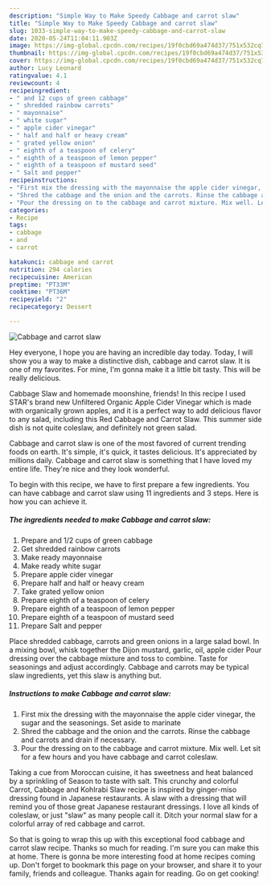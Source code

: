 ```yaml
---
description: "Simple Way to Make Speedy Cabbage and carrot slaw"
title: "Simple Way to Make Speedy Cabbage and carrot slaw"
slug: 1033-simple-way-to-make-speedy-cabbage-and-carrot-slaw
date: 2020-05-24T11:04:11.903Z
image: https://img-global.cpcdn.com/recipes/19f0cbd69a474d37/751x532cq70/cabbage-and-carrot-slaw-recipe-main-photo.jpg
thumbnail: https://img-global.cpcdn.com/recipes/19f0cbd69a474d37/751x532cq70/cabbage-and-carrot-slaw-recipe-main-photo.jpg
cover: https://img-global.cpcdn.com/recipes/19f0cbd69a474d37/751x532cq70/cabbage-and-carrot-slaw-recipe-main-photo.jpg
author: Lucy Leonard
ratingvalue: 4.1
reviewcount: 4
recipeingredient:
- " and 12 cups of green cabbage"
- " shredded rainbow carrots"
- " mayonnaise"
- " white sugar"
- " apple cider vinegar"
- " half and half or heavy cream"
- " grated yellow onion"
- " eighth of a teaspoon of celery"
- " eighth of a teaspoon of lemon pepper"
- " eighth of a teaspoon of mustard seed"
- " Salt and pepper"
recipeinstructions:
- "First mix the dressing with the mayonnaise the apple cider vinegar, the sugar and the seasonings. Set aside to marinate"
- "Shred the cabbage and the onion and the carrots. Rinse the cabbage and carrots and drain if necessary."
- "Pour the dressing on to the cabbage and carrot mixture. Mix well. Let sit for a few hours and you have cabbage and carrot coleslaw."
categories:
- Recipe
tags:
- cabbage
- and
- carrot

katakunci: cabbage and carrot 
nutrition: 294 calories
recipecuisine: American
preptime: "PT33M"
cooktime: "PT36M"
recipeyield: "2"
recipecategory: Dessert

---
```



![Cabbage and carrot slaw](https://img-global.cpcdn.com/recipes/19f0cbd69a474d37/751x532cq70/cabbage-and-carrot-slaw-recipe-main-photo.jpg)

Hey everyone, I hope you are having an incredible day today. Today, I will show you a way to make a distinctive dish, cabbage and carrot slaw. It is one of my favorites. For mine, I'm gonna make it a little bit tasty. This will be really delicious.

Cabbage Slaw and homemade moonshine, friends! In this recipe I used STAR&#39;s brand new Unfiltered Organic Apple Cider Vinegar which is made with organically grown apples, and it is a perfect way to add delicious flavor to any salad, including this Red Cabbage and Carrot Slaw. This summer side dish is not quite coleslaw, and definitely not green salad.

Cabbage and carrot slaw is one of the most favored of current trending foods on earth. It's simple, it's quick, it tastes delicious. It's appreciated by millions daily. Cabbage and carrot slaw is something that I have loved my entire life. They're nice and they look wonderful.


To begin with this recipe, we have to first prepare a few ingredients. You can have cabbage and carrot slaw using 11 ingredients and 3 steps. Here is how you can achieve it.

<!--inarticleads1-->

##### The ingredients needed to make Cabbage and carrot slaw:

1. Prepare  and 1/2 cups of green cabbage
1. Get  shredded rainbow carrots
1. Make ready  mayonnaise
1. Make ready  white sugar
1. Prepare  apple cider vinegar
1. Prepare  half and half or heavy cream
1. Take  grated yellow onion
1. Prepare  eighth of a teaspoon of celery
1. Prepare  eighth of a teaspoon of lemon pepper
1. Prepare  eighth of a teaspoon of mustard seed
1. Prepare  Salt and pepper


Place shredded cabbage, carrots and green onions in a large salad bowl. In a mixing bowl, whisk together the Dijon mustard, garlic, oil, apple cider Pour dressing over the cabbage mixture and toss to combine. Taste for seasonings and adjust accordingly. Cabbage and carrots may be typical slaw ingredients, yet this slaw is anything but. 

<!--inarticleads2-->

##### Instructions to make Cabbage and carrot slaw:

1. First mix the dressing with the mayonnaise the apple cider vinegar, the sugar and the seasonings. Set aside to marinate
1. Shred the cabbage and the onion and the carrots. Rinse the cabbage and carrots and drain if necessary.
1. Pour the dressing on to the cabbage and carrot mixture. Mix well. Let sit for a few hours and you have cabbage and carrot coleslaw.


Taking a cue from Moroccan cuisine, it has sweetness and heat balanced by a sprinkling of Season to taste with salt. This crunchy and colorful Carrot, Cabbage and Kohlrabi Slaw recipe is inspired by ginger-miso dressing found in Japanese restaurants. A slaw with a dressing that will remind you of those great Japanese restaurant dressings. I love all kinds of coleslaw, or just &#34;slaw&#34; as many people call it. Ditch your normal slaw for a colorful array of red cabbage and carrot. 

So that is going to wrap this up with this exceptional food cabbage and carrot slaw recipe. Thanks so much for reading. I'm sure you can make this at home. There is gonna be more interesting food at home recipes coming up. Don't forget to bookmark this page on your browser, and share it to your family, friends and colleague. Thanks again for reading. Go on get cooking!
